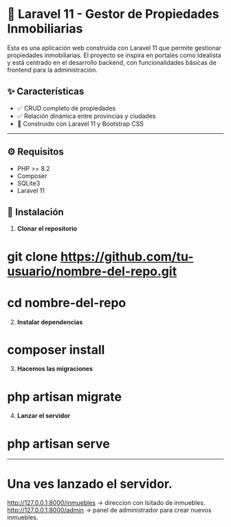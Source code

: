 # 🏡 Laravel 11 - Gestor de Propiedades Inmobiliarias

Esta es una aplicación web construida con Laravel 11 que permite gestionar propiedades inmobiliarias. El proyecto se inspira en portales como Idealista y está centrado en el desarrollo backend, con funcionalidades básicas de frontend para la administración.

## ✨ Características

-   ✅ CRUD completo de propiedades
-   ✅ Relación dinámica entre provincias y ciudades
-   🧪 Construido con Laravel 11 y Bootstrap CSS

---

## ⚙️ Requisitos

-   PHP >= 8.2
-   Composer
-   SQLite3
-   Laravel 11

## 🚀 Instalación

1. **Clonar el repositorio**

# git clone https://github.com/tu-usuario/nombre-del-repo.git

# cd nombre-del-repo

2. **Instalar dependencias**

# composer install

3. **Hacemos las migraciones**

# php artisan migrate

4. **Lanzar el servidor**

# php artisan serve

---

# Una ves lanzado el servidor.

http://127.0.0.1:8000/inmuebles -> direccion con lsitado de inmuebles.
http://127.0.0.1:8000/admin -> panel de administrador para crear nuevos inmuebles.
